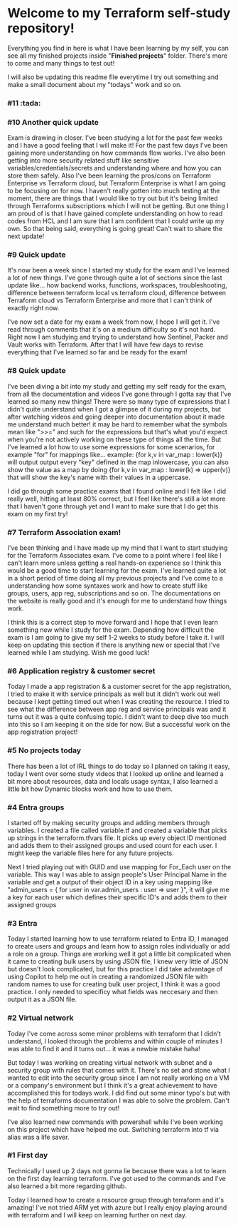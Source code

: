 <h1>Welcome to my Terraform self-study repository!</h1>

Everything you find in here is what I have been learning by my self, you can see all my finished projects inside "<b>Finished projects</b>" folder. There's more to come and many things to test out!

I will also be updating this readme file everytime I try out something and make a small document about my "todays" work and so on.

<h3>#11 :tada: </h3>

<h3>#10 Another quick update</h3>
Exam is drawing in closer. I've been studying a lot for the past few weeks and I have a good feeling that I will make it!
For the past few days I've been gaining more understanding on how commands flow works. I've also been getting into more security related stuff like sensitive variables/credentials/secrets and understanding where and how you can store them safely. Also I've been learning the pros/cons on Terraform Enterprise vs Terraform cloud, but Terraform Enterprise is what I am going to be focusing on for now. I haven't really gotten into much testing at the moment, there are things that I would like to try out but it's being limited through Terraforms subscriptions which I will not be getting. But one thing I am proud of is that I have gained complete understanding on how to read codes from HCL and I am sure that I am confident that I could write up my own. So that being said, everything is going great! Can't wait to share the next update!

<h3>#9 Quick update</h3>
It's now been a week since I started my study for the exam and I've learned a lot of new things. I've gone through quite a lot of sections since the last update like... how backend works, functions, workspaces, troubleshooting, difference between terraform local vs terraform cloud, difference between Terraform cloud vs Terraform Enterprise and more that I can't think of exactly right now. 

I've now set a date for my exam a week from now, I hope I will get it. I've read through comments that it's on a medium difficulty so it's not hard. Right now I am studying and trying to understand how Sentinel, Packer and Vault works with Terraform. After that I will have few days to revise everything that I've learned so far and be ready for the exam!

<h3>#8 Quick update</h3>
I've been diving a bit into my study and getting my self ready for the exam, from all the documentation and videos I've gone through I gotta say that I've learned so many new things! There were so many type of expressions that I didn't quite understand when I got a glimpse of it during my projects, but after watching videos and going deeper into documentation about it made me understand much better! it may be hard to remember what the symbols mean like ">>=" and such for the expressions but that's what you'd expect when you're not actively working on these type of things all the time. But I've learned a lot how to use some expressions for some scenarios, for example "for" for mappings like...
example:
{for k,v in var_map : lower(k)} will output output every "key" defined in the map inlowercase, you can also show the value as a map by doing {for k,v in var_map : lower(k) => upper(v)} that will show the key's name with their values in a uppercase.

I did go through some practice exams that I found online and I felt like I did really well, hitting at least 80% correct, but I feel like there's still a lot more that I haven't gone through yet and I want to make sure that I do get this exam on my first try!


<h3>#7 Terraform Association exam!</h3>
I've been thinking and I have made up my mind that I want to start studying for the Terraform Associates exam. I've come to a point where I feel like I can't learn more unless getting a real hands-on experience so I think this would be a good time to start learning for the exam. I've learned quite a lot in a short period of time doing all my previous projects and I've come to a understanding how some syntaxes work and how to create stuff like groups, users, app reg, subscriptions and so on. The documentations on the website is really good and it's enough for me to understand how things work. 

I think this is a correct step to move forward and I hope that I even learn something new while I study for the exam. Depending how difficult the exam is I am going to give my self 1-2 weeks to study before I take it. I will keep on updating this section if there is anything new or special that I've learned while I am studying. Wish me good luck!


<h3>#6 Application registry & customer secret</h3>
Today I made a app registration & a customer secret for the app registration, I tried to make it with service principals as well but it didn't work out well because I kept getting timed out when I was creating the resource. I tried to see what the difference between app reg and service principals was and it turns out it was a quite confusing topic. I didn't want to deep dive too much into this so I am keeping it on the side for now. But a successful work on the app registration project!


<h3>#5 No projects today</h3>
There has been a lot of IRL things to do today so I planned on taking it easy, today I went over some study videos that I looked up online and learned a bit more about resources, data and locals usage syntax, I also learned a little bit how Dynamic blocks work and how to use them.


<h3>#4 Entra groups</h3>
I started off by making security groups and adding members through variables. I created a file called variable.tf and created a variable that picks up strings in the terraform.tfvars file. It picks up every object ID mentioned and adds them to their assigned groups and used count for each user. I might keep the variable files here for any future projects. 

Next I tried playing out with GUID and use mapping for For_Each user on the variable. This way I was able to assign people's User Principal Name in the variable and get a output of their object ID in a key using mapping like "admin_users = { for user in var.admin_users : user => user }", it will give me a key for each user which defines their specific ID's and adds them to their assigned groups



<h3>#3 Entra</h3>
Today I started learning how to use terraform related to Entra ID, I managed to create users and groups and learn how to assign roles individually or add a role on a group. Things are working well it got a little bit complicated when it came to creating bulk users by using JSON file, I knew very little of JSON but doesn't look complicated, but for this practice I did take  advantage of using Copilot to help me out in creating a randomized JSON file with random names to use for creating bulk user project, I think it was a good practice. I only needed to specificy what fields was neccesary and then output it as a JSON file.



<h3>#2 Virtual network</h3>
Today I've come across some minor problems with terraform that I didn't understand, I looked through the problems and within couple of minutes I was able to find it and it turns out... it was a newbie mistake haha!

But today I was working on creating virtual network with subnet and a security group with rules that comes with it. There's no set and stone what I wanted to edit into the security group since I am not really working on a VM or a company's environment but I think it's a great achievement to have accomplished this for todays work. I did find out some minor typo's but with the help of terraforms documentation I was able to solve the problem. Can't wait to find something more to try out!

I've also learned new commands with powershell while I've been working on this project which have helped me out. Switching terraform into tf via alias was a life saver.



<h3>#1 First day</h3>
Technically I used up 2 days not gonna lie because there was a lot to learn on the first day learning terraform. I've got used to the commands and I've also learned a bit more regarding github.

Today I learned how to create a resource group through terraform and it's amazing! I've not tried ARM yet with azure but I really enjoy playing around with terraform and I will keep on learning further on next day.